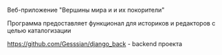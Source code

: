 Веб-приложение "Вершины мира и и их покорители"

Программа предоставляет функционал для историков и редакторов с целью каталогизации 

https://github.com/Gesssian/django_back - backend проекта